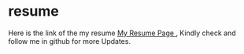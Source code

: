 # resume
Here is the link of the my resume <a href="https://sujilnt.github.io/resume/">My Resume Page </a>, Kindly check and follow me in github for more Updates.
